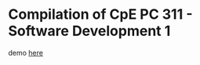 # Compilation of CpE PC 311 - Software Development 1

demo [here](https://raw.githack.com/Dalmanski/Compilation-soft-dev-1/main/index.html)
